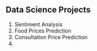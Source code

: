 ## Data Science Projects
1. Sentiment Analysis
2. Food Prices Prediction
3. Consultation Price Prediction
4. 
